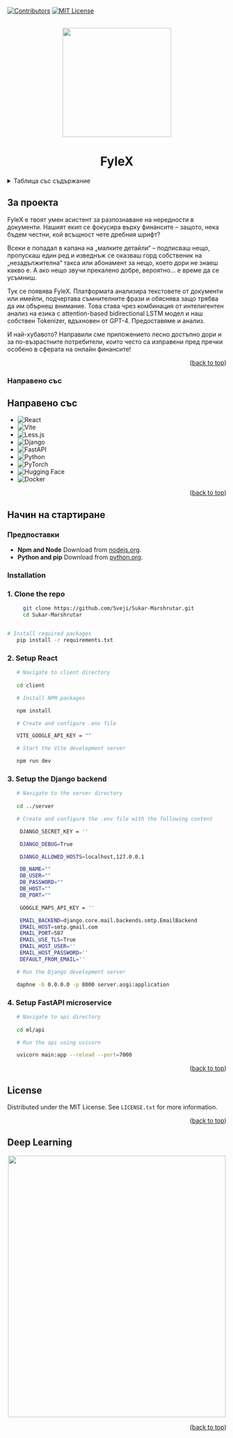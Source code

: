 <!-- Improved compatibility of back to top link: See: https://github.com/othneildrew/Best-README-Template/pull/73 -->

<!--
*** Thanks for checking out the Best-README-Template. If you have a suggestion
*** that would make this better, please fork the repo and create a pull request
*** or simply open an issue with the tag "enhancement".
*** Don't forget to give the project a star!
*** Thanks again! Now go create something AMAZING! :D
-->

<!-- PROJECT SHIELDS -->

<!--
*** I'm using markdown "reference style" links for readability.
*** Reference links are enclosed in brackets [ ] instead of parentheses ( ).
*** See the bottom of this document for the declaration of the reference variables
*** for contributors-url, forks-url, etc. This is an optional, concise syntax you may use.
*** https://www.markdownguide.org/basic-syntax/#reference-style-links
-->

[![Contributors][contributors-shield]][contributors-url]
[![MIT License][license-shield]][license-url]

<!-- PROJECT LOGO -->

<br />
<div align="center">
  <a href="https://github.com/Sveji/Sukar-Marshrutar">
     <img src="https://cdn.discordapp.com/attachments/926932859170725909/1352838746512560128/logo.png?ex=67df78c3&is=67de2743&hm=96a69283580fd2072f2e48dd0a361aa283fa04ae86f02a46404cf4d1ede4cef2&"  width="250" height="250">
     </a>
    <h1 align="center">FyleX</h1>
</div>

<!-- TABLE OF CONTENTS -->

<details>
  <summary>Таблица със съдържание</summary>
  <ol>
    <li>
      <a href="#about-the-project">За проекта</a>
      <ul>
        <li><a href="#built-with">Направено с: </a></li>
      </ul>
    </li>
    <li>
      <a href="#getting-started">Getting Started</a>
      <ul>
        <li><a href="#prerequisites">Prerequisites</a></li>
        <li><a href="#installation">Installation</a></li>
      </ul>
    </li>
    <li><a href="#usage">Usage</a></li>
    <li><a href="#contributing">Contributing</a></li>
    <li><a href="#license">License</a></li>
    <li><a href="#contact">Contact</a></li>
    <li><a href="#acknowledgments">Acknowledgments</a></li>
  </ol>
</details>

<!-- ABOUT THE PROJECT -->

## За проекта

FyleX е твоят умен асистент за разпознаване на нередности в документи. Нашият екип се фокусира върху финансите – защото, нека бъдем честни, кой всъщност чете дребния шрифт?

Всеки е попадал в капана на „малките детайли“ – подписваш нещо, пропускаш един ред и изведнъж се оказваш горд собственик на „незадължителна“ такса или абонамент за нещо, което дори не знаеш какво е. А ако нещо звучи прекалено добре, вероятно… е време да се усъмниш.

Тук се появява FyleX. Платформата анализира текстовете от документи или имейли, подчертава съмнителните фрази и обяснява защо трябва да им обърнеш внимание. Това става чрез комбинация от интелигентен анализ на езика с attention-based bidirectional LSTM модел и наш собствен Tokenizer, вдъхновен от GPT-4. Предоставяме и анализ.

И най-хубавото? Направили сме приложението лесно достъпно дори и за по-възрастните потребители, които често са изправени пред пречки особено в сферата на онлайн финансите!

<p align="right">(<a href="#readme-top">back to top</a>)</p>

### Направено със

## Направено със

- ![React](https://img.shields.io/badge/React-20232A?style=for-the-badge&logo=react&logoColor=61DAFB)
- ![Vite](https://img.shields.io/badge/Vite-646CFF?style=for-the-badge&logo=vite&logoColor=white)
- ![Less.js](https://img.shields.io/badge/Less-1D365D?style=for-the-badge&logo=less&logoColor=white)
- ![Django](https://img.shields.io/badge/Django-092E20?style=for-the-badge&logo=django&logoColor=white)
- ![FastAPI](https://img.shields.io/badge/FastAPI-009688?style=for-the-badge&logo=fastapi&logoColor=white)
- ![Python](https://img.shields.io/badge/Python-3776AB?style=for-the-badge&logo=python&logoColor=white)
- ![PyTorch](https://img.shields.io/badge/PyTorch-EE4C2C?style=for-the-badge&logo=pytorch&logoColor=white)
- ![Hugging Face](https://img.shields.io/badge/HuggingFace-FFCC4D?style=for-the-badge&logo=huggingface&logoColor=black)
- ![Docker](https://img.shields.io/badge/Docker-2496ED?style=for-the-badge&logo=docker&logoColor=white)
  
<p align="right">(<a href="#readme-top">back to top</a>)</p>

<!-- GETTING STARTED -->

## Начин на стартиране

### Предпоставки

* **Npm and Node**
  Download from [nodejs.org](https://nodejs.org/).
* **Python and pip**
  Download from [python.org](https://www.python.org/downloads/).

### Installation

### 1. Clone the repo

```sh
     git clone https://github.com/Sveji/Sukar-Marshrutar.git
     cd Sukar-Marshrutar
```

```sh

# Install required packages
   pip install -r requirements.txt

```
   
### 2. Setup React
  
```sh
   # Navigate to client directory
   
   cd client
```

```sh
   # Install NPM packages

   npm install
```

```sh
   # Create and configure .env file

   VITE_GOOGLE_API_KEY = ""

```

```sh
   # Start the Vite development server

   npm run dev
```

### 3. Setup the Django backend

```sh
   # Navigate to the server directory
   
   cd ../server
```

```sh
   # Create and configure the .env file with the following content

    DJANGO_SECRET_KEY = ''

    DJANGO_DEBUG=True

    DJANGO_ALLOWED_HOSTS=localhost,127.0.0.1

    DB_NAME=""
    DB_USER=""        
    DB_PASSWORD="" 
    DB_HOST=""
    DB_PORT=""

    GOOGLE_MAPS_API_KEY = ''

    EMAIL_BACKEND=django.core.mail.backends.smtp.EmailBackend
    EMAIL_HOST=smtp.gmail.com
    EMAIL_PORT=587
    EMAIL_USE_TLS=True
    EMAIL_HOST_USER=''
    EMAIL_HOST_PASSWORD=''
    DEFAULT_FROM_EMAIL=''

```

```sh
   # Run the Django development server

   daphne -b 0.0.0.0 -p 8000 server.asgi:application

```
### 4. Setup FastAPI microservice
  
```sh
   # Navigate to api directory
   
   cd ml/api
```

```sh
   # Run the api using uvicorn

   uvicorn main:app --reload --port=7000
```
<p align="right">(<a href="#readme-top">back to top</a>)</p>

<!-- USAGE EXAMPLES -->

## License

Distributed under the MIT License. See `LICENSE.txt` for more information.

<p align="right">(<a href="#readme-top">back to top</a>)</p>

<!-- ACKNOWLEDGMENTS -->

## Deep Learning

<div align="center">
 <a href="https://github.com/Sveji/Sukar-Marshrutar">
     <img src="https://media.discordapp.net/attachments/1214498824526241822/1352826043353796679/bubu.png?ex=67df6cef&is=67de1b6f&hm=d3fc89768e29d47fdc3b5b7b3bee93daaec799fd873c8150736ddebdd104004a&=&format=webp&quality=lossless&width=758&height=875"  width="500" height="600">
  </a>
</div>
<p align="right">(<a href="#readme-top">back to top</a>)</p>

<!-- MARKDOWN LINKS & IMAGES -->

<!-- https://www.markdownguide.org/basic-syntax/#reference-style-links -->

[contributors-shield]: https://img.shields.io/github/contributors/SookX/Menty.svg?style=for-the-badge
[contributors-url]: https://github.com/SookX/Menty/graphs/contributors
[license-shield]: https://img.shields.io/github/license/SookX/Menty.svg?style=for-the-badge
[license-url]: https://github.com/SookX/Menty/blob/master/LICENSE.txt
[product-screenshot]: images/screenshot.png
[React.js]: https://img.shields.io/badge/React-20232A?style=for-the-badge&logo=react&logoColor=61DAFB
[React-url]: https://reactjs.org/
[less.js]: https://img.shields.io/badge/less.js-20232A?style=for-the-badge&logo=less&logoColor=61DAFB
[less-url]: https://reactjs.org/
[Django-]: https://img.shields.io/badge/Django-20232A?style=for-the-badge&logo=django&logoColor=61DAFB
[Django-url]: https://www.djangoproject.com/
[Tensorflow]: https://img.shields.io/badge/Tensorflow-20232A?style=for-the-badge&logo=tensorflow&logoColor=FF8000
[Tensorflow-url]: https://www.tensorflow.org/
